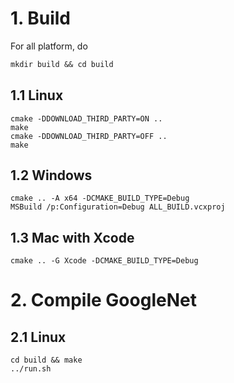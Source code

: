 # 1. Build

For all platform, do

```txt
mkdir build && cd build
```

## 1.1 Linux 

```
cmake -DDOWNLOAD_THIRD_PARTY=ON ..  
make
cmake -DDOWNLOAD_THIRD_PARTY=OFF ..
make
```

## 1.2 Windows

```
cmake .. -A x64 -DCMAKE_BUILD_TYPE=Debug  
MSBuild /p:Configuration=Debug ALL_BUILD.vcxproj  
```

## 1.3 Mac with Xcode

```
cmake .. -G Xcode -DCMAKE_BUILD_TYPE=Debug 
```

# 2. Compile GoogleNet

## 2.1 Linux

```
cd build && make
../run.sh
```
